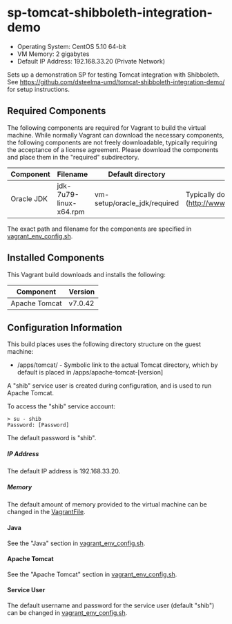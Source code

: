 # sp-tomcat-shibboleth-integration-demo

- Operating System: CentOS 5.10 64-bit
- VM Memory: 2 gigabytes
- Default IP Address: 192.168.33.20 (Private Network)

Sets up a demonstration SP for testing Tomcat integration with Shibboleth.
See https://github.com/dsteelma-umd/tomcat-shibboleth-integration-demo/ for setup instructions.

## Required Components

The following components are required for Vagrant to build the virtual machine.
While normally Vagrant can download the necessary components, the following
components are not freely downloadable, typically requiring the acceptance of
a license agreement. Please download the components and place them in the
"required" subdirectory.

|Component|Filename|Default directory|Notes|
|---------|--------|-----------------|-----|
|Oracle JDK|jdk-7u79-linux-x64.rpm|vm-setup/oracle_jdk/required|Typically downloaded from Oracle (http://www.oracle.com/technetwork/java/javase/downloads/index.html)|

The exact path and filename for the components are specified in
[vagrant_env_config.sh](vagrant_env_config.sh).

## Installed Components
This Vagrant build downloads and installs the following:

|Component|Version|
|---------|-------|
|Apache Tomcat|v7.0.42|

## Configuration Information
This build places uses the following directory structure on the guest machine:

- /apps/tomcat/ - Symbolic link to the actual Tomcat directory, which by default
is placed in /apps/apache-tomcat-[version] 

A "shib" service user is created during configuration, and is used to run
Apache Tomcat.

To access the "shib" service account:

```
> su - shib
Password: [Password]
```
The default password is "shib".

##### IP Address
The default IP address is 192.168.33.20.

##### Memory
The default amount of memory provided to the virtual machine can be changed in
the [VagrantFile](VagrantFile).

#### Java
See the "Java" section in [vagrant_env_config.sh](vagrant_env_config.sh).

#### Apache Tomcat
See the "Apache Tomcat" section in
[vagrant_env_config.sh](vagrant_env_config.sh).

#### Service User
The default username and password for the service user (default "shib") can be
changed in [vagrant_env_config.sh](vagrant_env_config.sh).
